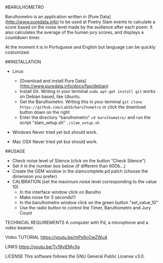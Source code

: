 #BARULHOMETRO


Barulhometro is an application written in [Pure Data] (http://www.puredata.info) to be used at Poetry Slam events to calculate a score based on the noise level made by the audience after each poem. It also calculates the average of the human jury scores, and displays a countdown timer.

At the moment it is in Portuguese and English but language can be quickly costumized.

##INSTALLATION

* Linux
  * [Download and install Pure Data] (http://www.puredata.info/docs/faq/debian)
  * Install Git. Writing in your terminal `sudo apt-get install git` works on Debian based, like Ubuntu.
  * Get the Barulhometro. Writing this in your terminal `git clone https://github.com/LabIO/barulhometro`
    or click the download button down on the right
  * Enter the directory "barulhometro" `cd barulhometro/` and run the script "slam_setup.sh" `./slam_setup.sh`
     
    
* Windows
Never tried yet but should work.

* Mac OSX
Never tried yet but should work.


##USAGE
* Check noise level of Silence (click on the button "Check Silence")
* Set it in the number box below (if different than 60Db...)
* Create the GEM window in the slamcomplete.pd patch (choose the dimension you prefer)
* CALIBRATION (set the maximum noise level corresponding to the value 10)
  * In the interface window click on Barulho   
  * Make noise for 5 seconds!!!
  * In the barulhometro window click on the green button "set_value_10"
  * Use the radio button to control the Timer, Barulhometro and Jury Count

TECHNICAL REQUIREMENTS
A computer with Pd, a microphone and a video beamer. 

Video TUTORIAL
https://youtu.be/mPs9cOwZWu4

LINKS
https://youtu.be/Tv19viEMy3g

LICENSE
This software follows the GNU General Public License v3.0.
